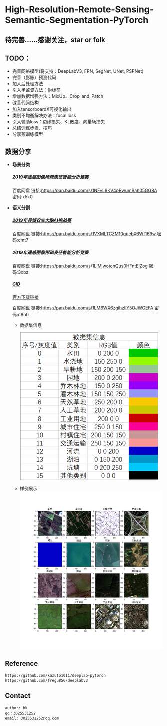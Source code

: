 # High-Resolution-Remote-Sensing-Semantic-Segmentation-PyTorch
## 待完善……感谢关注，star or folk

## TODO：
   * 完善网络模型(将支持：DeepLabV3, FPN, SegNet, UNet, PSPNet)
   * 完善（膨胀）预测代码
   * 加入后处理方法
   * 引入半监督方法：伪标签
   * 增加数据增强方法：MixUp、Crop_and_Patch
   * 改善代码结构
   * 加入tensorboardX可视化输出
   * 类别不均衡解决办法：focal loss
   * 引入辅助loss：边缘损失、KL散度、向量场损失
   * 总结训练步骤、技巧
   * 分享预训练模型
   
## 数据分享

- **场景分类**
    ##### 2019年遥感图像稀疏表征智能分析竞赛
    百度网盘 链接:https://pan.baidu.com/s/1NFvL8KV4pRwumBah05GG8A  密码:x5k0

- **语义分割**
    ##### [2019年县域农业大脑AI挑战赛](https://tianchi.aliyun.com/competition/entrance/231717/information)
    百度网盘 链接:https://pan.baidu.com/s/1VXMLTCZM10quebX6Wf169w  密码:cmt7
    ##### 2019年遥感图像稀疏表征智能分析竞赛
    百度网盘 链接:https://pan.baidu.com/s/1LiMjwotcnQus0HFntEiZog  密码:3obz
    ##### [GID](https://arxiv.org/abs/1807.05713)
    [官方下载链接](https://x-ytong.github.io/project/GID.html)
    
    百度网盘 链接:https://pan.baidu.com/s/1LM6WX6zgihzIlY5OJWGEFA  密码:n8n0
    
    - 数据集信息
    
        ![avatar](./pic/15classes_data_info.PNG)
    
    - 样例展示
        ![avatar](./pic/classes_sample.jpg)


## Reference

    https://github.com/kazuto1011/deeplab-pytorch
    https://github.com/fregu856/deeplabv3


## Contact
    
    author: hk
    qq：3025531252
    email: 3025531252@qq.com